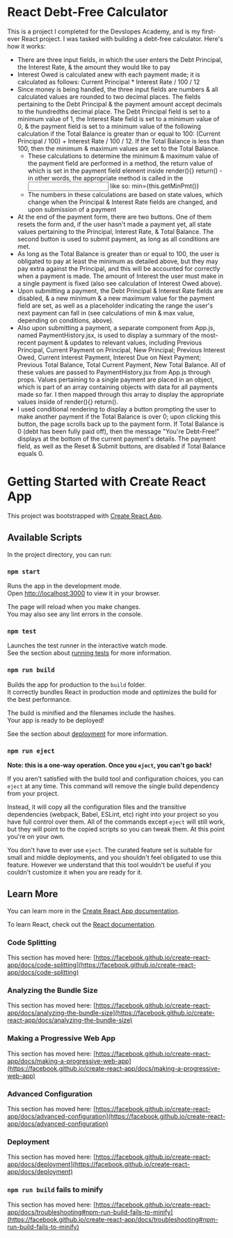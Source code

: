 # React Debt-Free Calculator
This is a project I completed for the Devslopes Academy, and is my first-ever React project. I was tasked with building a debt-free calculator. Here's how it works:
* There are three input fields, in which the user enters the Debt Principal, the Interest Rate, & the amount they would like to pay
* Interest Owed is calculated anew with each payment made; it is calculated as follows: Current Principal * Interest Rate / 100 / 12
* Since money is being handled, the three input fields are numbers & all calculated values are rounded to two decimal places. The fields pertaining to the Debt Principal & the payment amount accept decimals to the hundredths decimal place. The Debt Principal field is set to a minimum value of 1, the Interest Rate field is set to a minimum value of 0, & the payment field is set to a minimum value of the following calculation if the Total Balance is greater than or equal to 100: (Current Principal / 100) + Interest Rate / 100 / 12. If the Total Balance is less than 100, then the minimum & maximum values are set to the Total Balance.
  * These calculations to determine the minimum & maximum value of the payment field are performed in a method, the return value of which is set in the payment field element inside render(){} return() - in other words, the appropriate method is called in the <input> like so: min={this.getMinPmt()}
  * The numbers in these calculations are based on state values, which change when the Principal & Interest Rate fields are changed, and upon submission of a payment
* At the end of the payment form, there are two buttons. One of them resets the form and, if the user hasn't made a payment yet, all state values pertaining to the Principal, Interest Rate, & Total Balance. The second button is used to submit payment, as long as all conditions are met.
* As long as the Total Balance is greater than or equal to 100, the user is obligated to pay at least the minimum as detailed above, but they may pay extra against the Principal, and this will be accounted for correctly when a payment is made. The amount of Interest the user must make in a single payment is fixed (also see calculation of Interest Owed above).
* Upon submitting a payment, the Debt Principal & Interest Rate fields are disabled, & a new minimum & a new maximum value for the payment field are set, as well as a placeholder indicating the range the user's next payment can fall in (see calculations of min & max value, depending on conditions, above).
* Also upon submitting a payment, a separate component from App.js, named PaymentHistory.jsx, is used to display a summary of the most-recent payment & updates to relevant values, including Previous Principal, Current Payment on Principal, New Principal; Previous Interest Owed, Current Interest Payment, Interest Due on Next Payment; Previous Total Balance, Total Current Payment, New Total Balance. All of these values are passed to PaymentHistory.jsx from App.js through props. Values pertaining to a single payment are placed in an object, which is part of an array containing objects with data for all payments made so far. I then mapped through this array to display the appropriate values inside of render(){} return().
* I used conditional rendering to display a button prompting the user to make another payment if the Total Balance is over 0; upon clicking this button, the page scrolls back up to the payment form. If Total Balance is 0 (debt has been fully paid off), then the message "You're Debt-Free!" displays at the bottom of the current payment's details. The payment field, as well as the Reset & Submit buttons, are disabled if Total Balance equals 0.

# Getting Started with Create React App

This project was bootstrapped with [Create React App](https://github.com/facebook/create-react-app).

## Available Scripts

In the project directory, you can run:

### `npm start`

Runs the app in the development mode.\
Open [http://localhost:3000](http://localhost:3000) to view it in your browser.

The page will reload when you make changes.\
You may also see any lint errors in the console.

### `npm test`

Launches the test runner in the interactive watch mode.\
See the section about [running tests](https://facebook.github.io/create-react-app/docs/running-tests) for more information.

### `npm run build`

Builds the app for production to the `build` folder.\
It correctly bundles React in production mode and optimizes the build for the best performance.

The build is minified and the filenames include the hashes.\
Your app is ready to be deployed!

See the section about [deployment](https://facebook.github.io/create-react-app/docs/deployment) for more information.

### `npm run eject`

**Note: this is a one-way operation. Once you `eject`, you can't go back!**

If you aren't satisfied with the build tool and configuration choices, you can `eject` at any time. This command will remove the single build dependency from your project.

Instead, it will copy all the configuration files and the transitive dependencies (webpack, Babel, ESLint, etc) right into your project so you have full control over them. All of the commands except `eject` will still work, but they will point to the copied scripts so you can tweak them. At this point you're on your own.

You don't have to ever use `eject`. The curated feature set is suitable for small and middle deployments, and you shouldn't feel obligated to use this feature. However we understand that this tool wouldn't be useful if you couldn't customize it when you are ready for it.

## Learn More

You can learn more in the [Create React App documentation](https://facebook.github.io/create-react-app/docs/getting-started).

To learn React, check out the [React documentation](https://reactjs.org/).

### Code Splitting

This section has moved here: [https://facebook.github.io/create-react-app/docs/code-splitting](https://facebook.github.io/create-react-app/docs/code-splitting)

### Analyzing the Bundle Size

This section has moved here: [https://facebook.github.io/create-react-app/docs/analyzing-the-bundle-size](https://facebook.github.io/create-react-app/docs/analyzing-the-bundle-size)

### Making a Progressive Web App

This section has moved here: [https://facebook.github.io/create-react-app/docs/making-a-progressive-web-app](https://facebook.github.io/create-react-app/docs/making-a-progressive-web-app)

### Advanced Configuration

This section has moved here: [https://facebook.github.io/create-react-app/docs/advanced-configuration](https://facebook.github.io/create-react-app/docs/advanced-configuration)

### Deployment

This section has moved here: [https://facebook.github.io/create-react-app/docs/deployment](https://facebook.github.io/create-react-app/docs/deployment)

### `npm run build` fails to minify

This section has moved here: [https://facebook.github.io/create-react-app/docs/troubleshooting#npm-run-build-fails-to-minify](https://facebook.github.io/create-react-app/docs/troubleshooting#npm-run-build-fails-to-minify)
